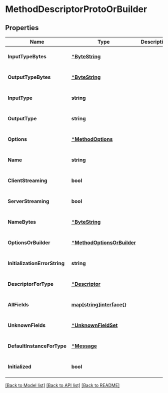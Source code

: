 # MethodDescriptorProtoOrBuilder

## Properties
Name | Type | Description | Notes
------------ | ------------- | ------------- | -------------
**InputTypeBytes** | [***ByteString**](ByteString.md) |  | [optional] [default to null]
**OutputTypeBytes** | [***ByteString**](ByteString.md) |  | [optional] [default to null]
**InputType** | **string** |  | [optional] [default to null]
**OutputType** | **string** |  | [optional] [default to null]
**Options** | [***MethodOptions**](MethodOptions.md) |  | [optional] [default to null]
**Name** | **string** |  | [optional] [default to null]
**ClientStreaming** | **bool** |  | [optional] [default to null]
**ServerStreaming** | **bool** |  | [optional] [default to null]
**NameBytes** | [***ByteString**](ByteString.md) |  | [optional] [default to null]
**OptionsOrBuilder** | [***MethodOptionsOrBuilder**](MethodOptionsOrBuilder.md) |  | [optional] [default to null]
**InitializationErrorString** | **string** |  | [optional] [default to null]
**DescriptorForType** | [***Descriptor**](Descriptor.md) |  | [optional] [default to null]
**AllFields** | [**map[string]interface{}**](interface{}.md) |  | [optional] [default to null]
**UnknownFields** | [***UnknownFieldSet**](UnknownFieldSet.md) |  | [optional] [default to null]
**DefaultInstanceForType** | [***Message**](Message.md) |  | [optional] [default to null]
**Initialized** | **bool** |  | [optional] [default to null]

[[Back to Model list]](../README.md#documentation-for-models) [[Back to API list]](../README.md#documentation-for-api-endpoints) [[Back to README]](../README.md)

